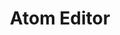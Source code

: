 ---
blog: http://blog.atom.io/
github: atom/atom
logohandle: atom_io
sort: atomeditor
title: Atom Editor
twitter: AtomEditor
website: https://atom.io/
wikipedia: https://en.wikipedia.org/wiki/Atom_(text_editor)
---